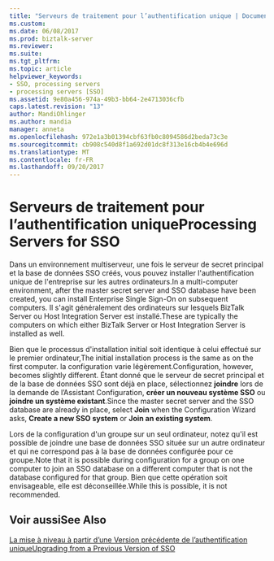 ```yaml
---
title: "Serveurs de traitement pour l’authentification unique | Documents Microsoft"
ms.custom: 
ms.date: 06/08/2017
ms.prod: biztalk-server
ms.reviewer: 
ms.suite: 
ms.tgt_pltfrm: 
ms.topic: article
helpviewer_keywords:
- SSO, processing servers
- processing servers [SSO]
ms.assetid: 9e80a456-974a-49b3-bb64-2e4713036cfb
caps.latest.revision: "13"
author: MandiOhlinger
ms.author: mandia
manager: anneta
ms.openlocfilehash: 972e1a3b01394cbf63fb0c8094586d2beda73c3e
ms.sourcegitcommit: cb908c540d8f1a692d01dc8f313e16cb4b4e696d
ms.translationtype: MT
ms.contentlocale: fr-FR
ms.lasthandoff: 09/20/2017
---
```

# <a name="processing-servers-for-sso"></a><span data-ttu-id="e49ef-102">Serveurs de traitement pour l’authentification unique</span><span class="sxs-lookup"><span data-stu-id="e49ef-102">Processing Servers for SSO</span></span>
<span data-ttu-id="e49ef-103">Dans un environnement multiserveur, une fois le serveur de secret principal et la base de données SSO créés, vous pouvez installer l'authentification unique de l'entreprise sur les autres ordinateurs.</span><span class="sxs-lookup"><span data-stu-id="e49ef-103">In a multi-computer environment, after the master secret server and SSO database have been created, you can install Enterprise Single Sign-On on subsequent computers.</span></span> <span data-ttu-id="e49ef-104">Il s'agit généralement des ordinateurs sur lesquels BizTalk Server ou Host Integration Server est installé.</span><span class="sxs-lookup"><span data-stu-id="e49ef-104">These are typically the computers on which either BizTalk Server or Host Integration Server is installed as well.</span></span>  
  
 <span data-ttu-id="e49ef-105">Bien que le processus d'installation initial soit identique à celui effectué sur le premier ordinateur,</span><span class="sxs-lookup"><span data-stu-id="e49ef-105">The initial installation process is the same as on the first computer.</span></span> <span data-ttu-id="e49ef-106">la configuration varie légèrement.</span><span class="sxs-lookup"><span data-stu-id="e49ef-106">Configuration, however, becomes slightly different.</span></span> <span data-ttu-id="e49ef-107">Étant donné que le serveur de secret principal et de la base de données SSO sont déjà en place, sélectionnez **joindre** lors de la demande de l’Assistant Configuration, **créer un nouveau système SSO** ou **joindre un système existant**.</span><span class="sxs-lookup"><span data-stu-id="e49ef-107">Since the master secret server and the SSO database are already in place, select **Join** when the Configuration Wizard asks, **Create a new SSO system** or **Join an existing system**.</span></span>  
  
 <span data-ttu-id="e49ef-108">Lors de la configuration d'un groupe sur un seul ordinateur, notez qu'il est possible de joindre une base de données SSO située sur un autre ordinateur et qui ne correspond pas à la base de données configurée pour ce groupe.</span><span class="sxs-lookup"><span data-stu-id="e49ef-108">Note that it is possible during configuration for a group on one computer to join an SSO database on a different computer that is not the database configured for that group.</span></span> <span data-ttu-id="e49ef-109">Bien que cette opération soit envisageable, elle est déconseillée.</span><span class="sxs-lookup"><span data-stu-id="e49ef-109">While this is possible, it is not recommended.</span></span>  
  
## <a name="see-also"></a><span data-ttu-id="e49ef-110">Voir aussi</span><span class="sxs-lookup"><span data-stu-id="e49ef-110">See Also</span></span>  
 [<span data-ttu-id="e49ef-111">La mise à niveau à partir d’une Version précédente de l’authentification unique</span><span class="sxs-lookup"><span data-stu-id="e49ef-111">Upgrading from a Previous Version of SSO</span></span>](../core/upgrading-from-a-previous-version-of-sso.md)